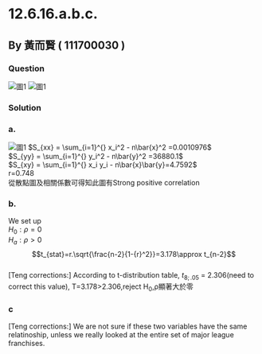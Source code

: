 # 12.6.16.a.b.c.

## By 黃而賢 ( 111700030 )

### Question
![圖1](https://github.com/HWTeng-Course/202402-Statistics/blob/main/Images/%E4%B8%80.jpg)
![圖1](https://github.com/HWTeng-Course/202402-Statistics/blob/main/Images/%E4%BA%8C.jpg)

### Solution 
### a.
![圖1](https://github.com/HWTeng-Course/202402-Statistics/blob/main/Images/%E4%B8%89.jpg)
$S_{xx} = \sum_{i=1}^{} x_i^2 - n\bar{x}^2 =0.0010976$<br>
$S_{yy} = \sum_{i=1}^{} y_i^2 - n\bar{y}^2 =36880.1$<br>
$S_{xy} = \sum_{i=1}^{} x_i y_i - n\bar{x}\bar{y}=4.7592$<br>
r=0.748<br>
從散點圖及相關係數可得知此圖有Strong positive correlation


### b.
We set up<br>
$H_0:ρ=0$\
$H_a:ρ>0$
$$t_{stat}=r.\sqrt{\frac{n-2}{1-{r}^2}}=3.178\approx t_{n-2}$$<br>
[Teng corrections:] 
According to t-distribution table, $t_{8;.05}$ = 2.306(need to correct this value), 
T=3.178>2.306,reject H<sub>0</sub>,ρ顯著大於零




### c
[Teng corrections:] We are not sure if these two variables have the same relatinoship, unless we really looked at the entire set of major league franchises.
